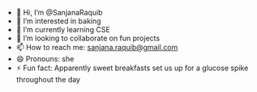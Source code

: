- 👋 Hi, I’m @SanjanaRaquib
- 👀 I’m interested in baking 
- 🌱 I’m currently learning CSE
- 💞️ I’m looking to collaborate on fun projects
- 📫 How to reach me: sanjana.raquib@gmail.com
- 😄 Pronouns: she
- ⚡ Fun fact: Apparently sweet breakfasts set us up for a glucose spike throughout the day

<!---
SanjanaRaquib/SanjanaRaquib is a ✨ special ✨ repository because its `README.md` (this file) appears on your GitHub profile.
You can click the Preview link to take a look at your changes.
--->
